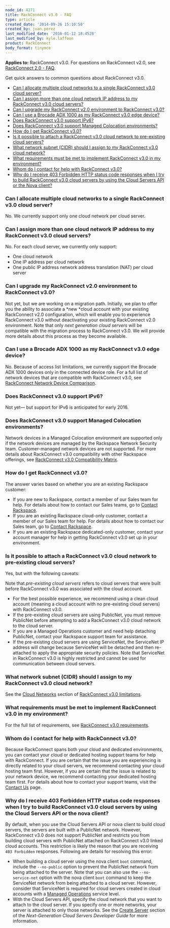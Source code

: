 ```yaml
---
node_id: 4271
title: RackConnect v3.0 - FAQ
type: article
created_date: '2014-09-26 15:10:50'
created_by: juan.perez
last_modified_date: '2016-01-12 18:4528'
last_modified_by: kyle.laffoon
product: RackConnect
body_format: tinymce
---
```


**Applies to:** RackConnect v3.0. For questions on RackConnect v2.0, see
[RackConnect 2.0 -
FAQ](https://www.rackspace.com/knowledge_center/article/rackconnect-20-faq).

Get quick answers to common questions about RackConnect v3.0.

-   [Can I allocate multiple cloud networks to a single RackConnect v3.0
    cloud server?](#1)
-   [Can I assign more than one cloud network IP address to my
    RackConnect v3.0 cloud servers?](#2)
-   [Can I upgrade my RackConnect v2.0 environment to RackConnect
    v3.0?](#3)
-   [Can I use a Brocade ADX 1000 as my RackConnect v3.0 edge
    device?](#4)
-   [Does RackConnect v3.0 support IPv6?](#5)
-   [Does RackConnect v3.0 support Managed Colocation environments?](#6)
-   [How do I get RackConnect v3.0?](#7)
-   [Is it possible to attach a RackConnect v3.0 cloud network to
    pre-existing cloud servers?](#isitpossible)
-   [What network subnet (CIDR) should I assign to my RackConnect v3.0
    cloud network?](#8)
-   [What requirements must be met to implement RackConnect v3.0 in my
    environment?](#9)
-   [Whom do I contact for help with RackConnect v3.0?](#10)
-   [Why do I receive 403 Forbidden HTTP status code responses when I
    try to build RackConnect v3.0 cloud servers by using the Cloud
    Servers API or the Nova client?](#11)

### Can I allocate multiple cloud networks to a single RackConnect v3.0 cloud server?

No. We currently support only one cloud network per cloud server.

 

### Can I assign more than one cloud network IP address to my RackConnect v3.0 cloud servers?

No. For each cloud server, we currently only support:

-   One cloud network
-   One IP address per cloud network
-   One public IP address network address translation (NAT) per cloud
    server

 

### Can I upgrade my RackConnect v2.0 environment to RackConnect v3.0?

Not yet, but we are working on a migration path. Initially, we plan to
offer you the ability to associate a *new *cloud account with your
existing RackConnect v2.0 configuration, which will enable you to
experience RackConnect v3.0 without deactivating your existing
RackConnect v2.0 environment. Note that only *next generation cloud
servers* will be compatible with the migration process to RackConnect
v3.0. We will provide more details about this process as they become
available.

 

### Can I use a Brocade ADX 1000 as my RackConnect v3.0 edge device?

No. Because of access list limitations, we currently support the Brocade
ADX 1000 devices only in the connected device role. For a full list of
network devices that are compatible with RackConnect v3.0, see
[RackConnect Network Device
Comparison](http://www.rackspace.com/knowledge_center/article/rackconnect-network-device-comparison).

 

### Does RackConnect v3.0 support IPv6?

Not yet&mdash; but support for IPv6 is anticipated for early 2016.

 

### Does RackConnect v3.0 support Managed Colocation environments?

Network devices in a Managed Colocation environment are supported only
if the network devices are managed by the Rackspace Network Security
team. Customer-managed network devices are not supported. For more
details about RackConnect v3.0 compatibility with other Rackspace
offerings, see [RackConnect v3.0 Compatibility
Matrix](http://www.rackspace.com/knowledge_center/article/rackconnect-v30-compatibility-matrix).

 

### How do I get RackConnect v3.0?

 

The answer varies based on whether you are an existing Rackspace
customer:

-   If you are new to Rackspace, contact a member of our Sales team for
    help. For details about how to contact our Sales teams, go to
    [Contact
    Rackspace](http://www.rackspace.com/information/contactus/).
-   If you are an existing Rackspace cloud-only customer, contact a
    member of our Sales team for help. For details about how to contact
    our Sales team, go to [Contact
    Rackspace](http://www.rackspace.com/information/contactus/).
-   If you are an existing Rackspace dedicated-only customer, contact
    your account manager for help in getting RackConnect v3.0 set up in
    your environment.

 

### Is it possible to attach a RackConnect v3.0 cloud network to pre-existing cloud servers?

Yes, but with the following caveats:

Note that *pre-existing cloud servers* refers to cloud servers that were
built before RackConnect v3.0 was associated with the cloud account.

-   For the best possible experience, we recommend using a clean cloud
    account (meaning a cloud account with no pre-existing cloud servers)
    with RackConnect v3.0.
-   If the pre-existing cloud servers are using PublicNet, you
    must remove PublicNet before attempting to add a RackConnect v3.0
    cloud network to the cloud server.
-   If you are a Managed Operations customer and need help detaching
    PublicNet, contact your Rackspace support team for assistance.
-   If the pre-existing cloud servers are using ServiceNet, the
    ServiceNet IP address will change because ServiceNet will
    be detached and then re-attached to apply the appropriate security
    policies. Note that ServiceNet in RackConnect v3.0 is highly
    restricted and cannot be used for communication between cloud
    servers.

 

### What network subnet (CIDR) should I assign to my RackConnect v3.0 cloud network?

See the [Cloud
Networks](http://www.rackspace.com/knowledge_center/article/rackconnect-v30-limitations#cloudnetworks) section
of [RackConnect v3.0
limitations](http://www.rackspace.com/knowledge_center/article/rackconnect-v30-limitations).

 

### What requirements must be met to implement RackConnect v3.0 in my environment?

For the full list of requirements, see [RackConnect v3.0
requirements](http://www.rackspace.com/knowledge_center/article/rackconnect-v30-requirements).

 

### Whom do I contact for help with RackConnect v3.0?

Because RackConnect spans both your cloud and dedicated environments,
you can contact your cloud or dedicated hosting support teams for help
with RackConnect. If you are certain that the issue you are experiencing
is directly related to your cloud servers, we recommend contacting your
cloud hosting team first. However, if you are certain that the issue is
related to your network device, we recommend contacting your dedicated
hosting team first. For details about how to contact your support teams,
visit the [Contact
Us](http://www.rackspace.com/knowledge_center/support) page.

 

### Why do I receive 403 Forbidden HTTP status code responses when I try to build RackConnect v3.0 cloud servers by using the Cloud Servers API or the nova client?

By default, when you use the Cloud Servers API or nova client to build
cloud servers, the servers are built with a PublicNet network. However,
RackConnect v3.0 does not support PublicNet and restricts you from
building cloud servers with PublicNet attached on RackConnect v3.0
linked cloud accounts. This restriction is likely the reason that you
are receiving `403 Forbidden` responses. Following are details for
resolving this error:

-   When building a cloud server using the nova client `boot` command,
    include the `--no-public` option to prevent the PublicNet network
    from being attached to the server. Note that you can also use the
    `--no-service-net` option with the nova client `boot` command to
    keep the ServiceNet network from being attached to a cloud server.
    However, consider that ServiceNet is required for cloud servers
    created in cloud accounts with a [Managed
    Operations](http://www.rackspace.com/managed-cloud/) service level.
-   With the Cloud Servers API, specify the cloud network that you want
    to attach to the cloud server. If you specify one or more networks,
    your server is attached to only those networks. See the [Create
    Server](http://docs.rackspace.com/servers/api/v2/cs-devguide/content/CreateServers.html)
    section of the *Next-Generation Cloud Servers Developer Guide* for
    more information.


